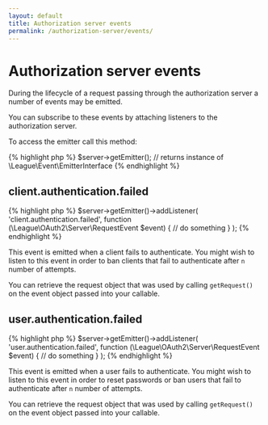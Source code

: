 ```yaml
---
layout: default
title: Authorization server events
permalink: /authorization-server/events/
---
```


# Authorization server events

During the lifecycle of a request passing through the authorization server a number of events may be emitted.

You can subscribe to these events by attaching listeners to the authorization server.

To access the emitter call this method:

{% highlight php %}
$server->getEmitter(); // returns instance of \League\Event\EmitterInterface
{% endhighlight %}

## client.authentication.failed

{% highlight php %}
$server->getEmitter()->addListener(
    'client.authentication.failed',
    function (\League\OAuth2\Server\RequestEvent $event) {
        // do something
    }
);
{% endhighlight %}

This event is emitted when a client fails to authenticate. You might wish to listen to this event in order to ban clients that fail to authenticate after `n` number of attempts.

You can retrieve the request object that was used by calling `getRequest()` on the event object passed into your callable.

## user.authentication.failed

{% highlight php %}
$server->getEmitter()->addListener(
    'user.authentication.failed',
    function (\League\OAuth2\Server\RequestEvent $event) {
        // do something
    }
);
{% endhighlight %}

This event is emitted when a user fails to authenticate. You might wish to listen to this event in order to reset passwords or ban users that fail to authenticate after `n` number of attempts.

You can retrieve the request object that was used by calling `getRequest()` on the event object passed into your callable.